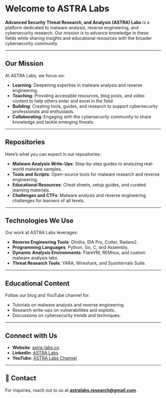 # Welcome to ASTRA Labs

**Advanced Security Threat Research, and Analysis (ASTRA) Labs** is a platform dedicated to malware analysis, reverse engineering, and cybersecurity research. Our mission is to advance knowledge in these fields while sharing insights and educational resources with the broader cybersecurity community.

---

## **Our Mission**
At ASTRA Labs, we focus on:
- **Learning**: Deepening expertise in malware analysis and reverse engineering.
- **Teaching**: Providing accessible resources, blog posts, and video content to help others enter and excel in the field.
- **Building**: Creating tools, guides, and research to support cybersecurity professionals and enthusiasts.
- **Collaborating**: Engaging with the cybersecurity community to share knowledge and tackle emerging threats.

---

## **Repositories**
Here’s what you can expect in our repositories:
- **Malware Analysis Write-Ups**: Step-by-step guides to analyzing real-world malware samples.  
- **Tools and Scripts**: Open-source tools for malware research and reverse engineering.  
- **Educational Resources**: Cheat sheets, setup guides, and curated learning materials.  
- **Challenges and CTFs**: Malware analysis and reverse engineering challenges for learners of all levels.  

---

## **Technologies We Use**
Our work at ASTRA Labs leverages:
- **Reverse Engineering Tools**: Ghidra, IDA Pro, Cutter, Radare2.  
- **Programming Languages**: Python, Go, C, and Assembly.  
- **Dynamic Analysis Environments**: FlareVM, REMnux, and custom malware analysis labs.  
- **Threat Research Tools**: YARA, Wireshark, and Sysinternals Suite.  

---

## **Educational Content**
Follow our blog and YouTube channel for:
- Tutorials on malware analysis and reverse engineering.  
- Research write-ups on vulnerabilities and exploits.  
- Discussions on cybersecurity trends and techniques.  

---

## **Connect with Us**
- **Website**: [astra-labs.co](https://astra-labs.co)  
- **LinkedIn**: [ASTRA Labs](https://linkedin.com/company/astra-labs-co)  
- **YouTube**: [ASTRA Labs Channel](https://www.youtube.com/@Astra-labs)

---

## 📧 **Contact**
For inquiries, reach out to us at **[astralabs.research@gmail.com](mailto:astralabs.research@gmail.com)**.  

